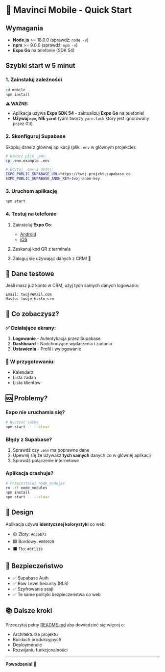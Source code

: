 # 🚀 Mavinci Mobile - Quick Start

## Wymagania

- **Node.js** >= 18.0.0 (sprawdź: `node -v`)
- **npm** >= 9.0.0 (sprawdź: `npm -v`)
- **Expo Go** na telefonie (SDK 54)

## Szybki start w 5 minut

### 1. Zainstaluj zależności

```bash
cd mobile
npm install
```

**⚠️ WAŻNE:**
- Aplikacja używa **Expo SDK 54** - zaktualizuj **Expo Go** na telefonie!
- **Używaj `npm`, NIE `yarn`!** (yarn tworzy `yarn.lock` który jest ignorowany przez Git)

### 2. Skonfiguruj Supabase

Skopiuj dane z głównej aplikacji (plik `.env` w głównym projekcie):

```bash
# Utwórz plik .env
cp .env.example .env

# Edytuj .env i dodaj:
EXPO_PUBLIC_SUPABASE_URL=https://twoj-projekt.supabase.co
EXPO_PUBLIC_SUPABASE_ANON_KEY=twoj-anon-key
```

### 3. Uruchom aplikację

```bash
npm start
```

### 4. Testuj na telefonie

1. Zainstaluj **Expo Go**:
   - [Android](https://play.google.com/store/apps/details?id=host.exp.exponent)
   - [iOS](https://apps.apple.com/app/expo-go/id982107779)

2. Zeskanuj kod QR z terminala

3. Zaloguj się używając danych z CRM! 🎉

## 🎯 Dane testowe

Jeśli masz już konto w CRM, użyj tych samych danych logowania:

```
Email: twoj@email.com
Hasło: twoje-hasło-crm
```

## 📱 Co zobaczysz?

### ✅ Działające ekrany:

1. **Logowanie** - Autentykacja przez Supabase
2. **Dashboard** - Nadchodzące wydarzenia i zadania
3. **Ustawienia** - Profil i wylogowanie

### 🚧 W przygotowaniu:

- Kalendarz
- Lista zadań
- Lista klientów

## 🆘 Problemy?

### Expo nie uruchamia się?

```bash
# Wyczyść cache
npm start -- --clear
```

### Błędy z Supabase?

1. Sprawdź czy `.env` ma poprawne dane
2. Upewnij się że używasz **tych samych** danych co w głównej aplikacji
3. Sprawdź połączenie internetowe

### Aplikacja crashuje?

```bash
# Przeinstaluj node_modules
rm -rf node_modules
npm install
npm start -- --clear
```

## 🎨 Design

Aplikacja używa **identycznej kolorystyki** co web:
- 🟡 Złoty: `#d3bb73`
- 🟥 Bordowy: `#800020`
- ⬛ Tło: `#0f1119`

## 🔐 Bezpieczeństwo

- ✅ Supabase Auth
- ✅ Row Level Security (RLS)
- ✅ Szyfrowanie sesji
- ✅ Te same polityki bezpieczeństwa co web

## 📚 Dalsze kroki

Przeczytaj pełny [README.md](./README.md) aby dowiedzieć się więcej o:
- Architekturze projektu
- Buildach produkcyjnych
- Deploymencie
- Rozwijaniu funkcjonalności

---

**Powodzenia! 🚀**

